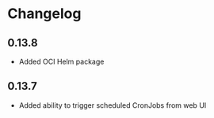 # Changelog
## 0.13.8
- Added OCI Helm package

## 0.13.7
- Added ability to trigger scheduled CronJobs from web UI
